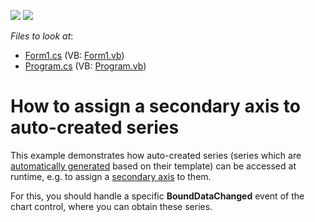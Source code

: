 <!-- default badges list -->
[![](https://img.shields.io/badge/Open_in_DevExpress_Support_Center-FF7200?style=flat-square&logo=DevExpress&logoColor=white)](https://supportcenter.devexpress.com/ticket/details/E1427)
[![](https://img.shields.io/badge/📖_How_to_use_DevExpress_Examples-e9f6fc?style=flat-square)](https://docs.devexpress.com/GeneralInformation/403183)
<!-- default badges end -->
<!-- default file list -->
*Files to look at*:

* [Form1.cs](./CS/AutoSeries/Form1.cs) (VB: [Form1.vb](./VB/AutoSeries/Form1.vb))
* [Program.cs](./CS/AutoSeries/Program.cs) (VB: [Program.vb](./VB/AutoSeries/Program.vb))
<!-- default file list end -->
# How to assign a secondary axis to auto-created series


<p>This example demonstrates how auto-created series (series which are <a href="http://devexpress.com/Help/Content.aspx?help=XtraCharts&document=CustomDocument5795.htm">automatically generated</a> based on their template) can be accessed at runtime, e.g. to assign a <a href="http://devexpress.com/Help/Content.aspx?help=XtraCharts&document=CustomDocument5798.htm">secondary axis</a> to them.</p><p>For this, you should handle a specific <strong>BoundDataChanged</strong> event of the chart control, where you can obtain these series.</p>

<br/>


